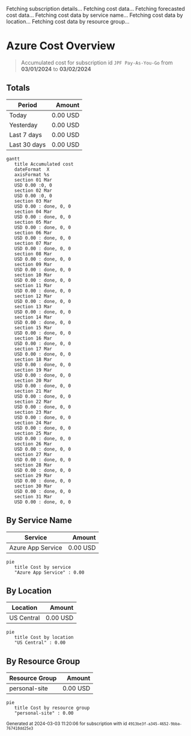 Fetching subscription details...
Fetching cost data...
Fetching forecasted cost data...
Fetching cost data by service name...
Fetching cost data by location...
Fetching cost data by resource group...
# Azure Cost Overview

> Accumulated cost for subscription id `JPF Pay-As-You-Go` from **03/01/2024** to **03/02/2024**

## Totals

|Period|Amount|
|---|---:|
|Today|0.00 USD|
|Yesterday|0.00 USD|
|Last 7 days|0.00 USD|
|Last 30 days|0.00 USD|

```mermaid
gantt
   title Accumulated cost
   dateFormat  X
   axisFormat %s
   section 01 Mar
   USD 0.00 :0, 0
   section 02 Mar
   USD 0.00 :0, 0
   section 03 Mar
   USD 0.00 : done, 0, 0
   section 04 Mar
   USD 0.00 : done, 0, 0
   section 05 Mar
   USD 0.00 : done, 0, 0
   section 06 Mar
   USD 0.00 : done, 0, 0
   section 07 Mar
   USD 0.00 : done, 0, 0
   section 08 Mar
   USD 0.00 : done, 0, 0
   section 09 Mar
   USD 0.00 : done, 0, 0
   section 10 Mar
   USD 0.00 : done, 0, 0
   section 11 Mar
   USD 0.00 : done, 0, 0
   section 12 Mar
   USD 0.00 : done, 0, 0
   section 13 Mar
   USD 0.00 : done, 0, 0
   section 14 Mar
   USD 0.00 : done, 0, 0
   section 15 Mar
   USD 0.00 : done, 0, 0
   section 16 Mar
   USD 0.00 : done, 0, 0
   section 17 Mar
   USD 0.00 : done, 0, 0
   section 18 Mar
   USD 0.00 : done, 0, 0
   section 19 Mar
   USD 0.00 : done, 0, 0
   section 20 Mar
   USD 0.00 : done, 0, 0
   section 21 Mar
   USD 0.00 : done, 0, 0
   section 22 Mar
   USD 0.00 : done, 0, 0
   section 23 Mar
   USD 0.00 : done, 0, 0
   section 24 Mar
   USD 0.00 : done, 0, 0
   section 25 Mar
   USD 0.00 : done, 0, 0
   section 26 Mar
   USD 0.00 : done, 0, 0
   section 27 Mar
   USD 0.00 : done, 0, 0
   section 28 Mar
   USD 0.00 : done, 0, 0
   section 29 Mar
   USD 0.00 : done, 0, 0
   section 30 Mar
   USD 0.00 : done, 0, 0
   section 31 Mar
   USD 0.00 : done, 0, 0
```

## By Service Name

|Service|Amount|
|---|---:|
|Azure App Service|0.00 USD|

```mermaid
pie
   title Cost by service
   "Azure App Service" : 0.00
```

## By Location

|Location|Amount|
|---|---:|
|US Central|0.00 USD|

```mermaid
pie
   title Cost by location
   "US Central" : 0.00
```

## By Resource Group

|Resource Group|Amount|
|---|---:|
|personal-site|0.00 USD|

```mermaid
pie
   title Cost by resource group
   "personal-site" : 0.00
```

<sup>Generated at 2024-03-03 11:20:06 for subscription with id `4913be3f-a345-4652-9bba-767418dd25e3`</sup>
